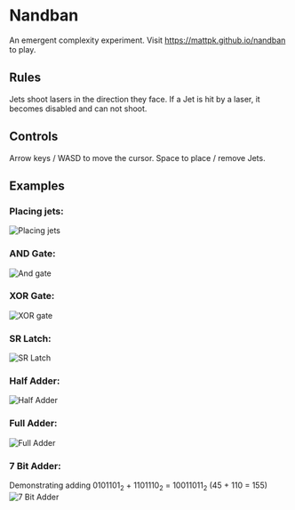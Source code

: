 # Nandban
An emergent complexity experiment. Visit https://mattpk.github.io/nandban to play.

## Rules
Jets shoot lasers in the direction they face. If a Jet is hit by a laser, it becomes disabled and can not shoot.

## Controls
Arrow keys / WASD to move the cursor.
Space to place / remove Jets.

## Examples

### Placing jets:
![Placing jets](https://mattpk.github.io/nandban/gifs/place.gif)

### AND Gate:
![And gate](https://mattpk.github.io/nandban/gifs/andgate.gif)

### XOR Gate:
![XOR gate](https://mattpk.github.io/nandban/gifs/xor.gif)

### SR Latch:
![SR Latch](https://mattpk.github.io/nandban/gifs/srlatch.gif)

### Half Adder:
![Half Adder](https://mattpk.github.io/nandban/gifs/halfadder.gif)

### Full Adder:
![Full Adder](https://mattpk.github.io/nandban/gifs/fulladder.gif)

### 7 Bit Adder:

Demonstrating adding 0101101<sub>2</sub> + 1101110<sub>2</sub> = 10011011<sub>2</sub>
(45 + 110 = 155)
![7 Bit Adder](https://mattpk.github.io/nandban/gifs/7bitadder.gif)
